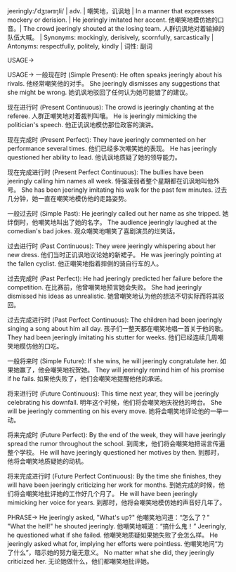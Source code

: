 jeeringly:/ˈdʒɪərɪŋli/ | adv. | 嘲笑地，讥讽地 | In a manner that expresses mockery or derision. | He jeeringly imitated her accent. 他嘲笑地模仿她的口音。|  The crowd jeeringly shouted at the losing team.  人群讥讽地对着输掉的队伍大喊。 | Synonyms: mockingly, derisively, scornfully, sarcastically | Antonyms: respectfully, politely, kindly | 词性: 副词

USAGE->

USAGE->
一般现在时 (Simple Present):
He often speaks jeeringly about his rivals. 他经常嘲笑他的对手。
She jeeringly dismisses any suggestions that she might be wrong. 她讥讽地驳回了任何认为她可能错了的建议。

现在进行时 (Present Continuous):
The crowd is jeeringly chanting at the referee.  人群正嘲笑地对着裁判叫嚷。
He is jeeringly mimicking the politician's speech. 他正讥讽地模仿那位政客的演讲。


现在完成时 (Present Perfect):
They have jeeringly commented on her performance several times. 他们已经多次嘲笑她的表现。
He has jeeringly questioned her ability to lead. 他讥讽地质疑了她的领导能力。

现在完成进行时 (Present Perfect Continuous):
The bullies have been jeeringly calling him names all week.  恃强凌弱者整个星期都在讥讽地叫他外号。
She has been jeeringly imitating his walk for the past few minutes.  过去几分钟，她一直在嘲笑地模仿他的走路姿势。

一般过去时 (Simple Past):
He jeeringly called out her name as she tripped. 她绊倒时，他嘲笑地叫出了她的名字。
The audience jeeringly laughed at the comedian's bad jokes. 观众嘲笑地嘲笑了喜剧演员的烂笑话。

过去进行时 (Past Continuous):
They were jeeringly whispering about her new dress. 他们当时正讥讽地议论她的新裙子。
He was jeeringly pointing at the fallen cyclist. 他正嘲笑地指着摔倒的骑自行车的人。

过去完成时 (Past Perfect):
He had jeeringly predicted her failure before the competition. 在比赛前，他曾嘲笑地预言她会失败。
She had jeeringly dismissed his ideas as unrealistic. 她曾嘲笑地认为他的想法不切实际而将其驳回。


过去完成进行时 (Past Perfect Continuous):
The children had been jeeringly singing a song about him all day. 孩子们一整天都在嘲笑地唱一首关于他的歌。
They had been jeeringly imitating his stutter for weeks.  他们已经连续几周嘲笑地模仿他的口吃。


一般将来时 (Simple Future):
If she wins, he will jeeringly congratulate her. 如果她赢了，他会嘲笑地祝贺她。
They will jeeringly remind him of his promise if he fails. 如果他失败了，他们会嘲笑地提醒他他的承诺。

将来进行时 (Future Continuous):
This time next year, they will be jeeringly celebrating his downfall. 明年这个时候，他们将会嘲笑地庆祝他的垮台。
She will be jeeringly commenting on his every move. 她将会嘲笑地评论他的一举一动。


将来完成时 (Future Perfect):
By the end of the week, they will have jeeringly spread the rumor throughout the school. 到周末，他们将会嘲笑地把谣言传遍整个学校。
He will have jeeringly questioned her motives by then. 到那时，他将会嘲笑地质疑她的动机。


将来完成进行时 (Future Perfect Continuous):
By the time she finishes, they will have been jeeringly criticizing her work for months. 到她完成的时候，他们将会嘲笑地批评她的工作好几个月了。
He will have been jeeringly mimicking her voice for years.  到那时，他将会嘲笑地模仿她的声音好几年了。


PHRASE->
He jeeringly asked, "What's up?" 他嘲笑地问道：“怎么了？”
"What the hell!" he shouted jeeringly. 他嘲笑地喊道：“搞什么鬼！”
Jeeringly, he questioned what if she failed. 他嘲笑地质疑如果她失败了会怎么样。
He jeeringly asked what for, implying her efforts were pointless. 他嘲笑地问“为了什么”，暗示她的努力毫无意义。
No matter what she did, they jeeringly criticized her. 无论她做什么，他们都嘲笑地批评她。
